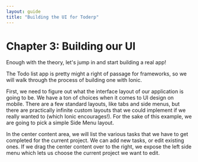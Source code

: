 ```yaml
---
layout: guide
title: "Building the UI for Toderp"
---
```


# Chapter 3: Building our UI

Enough with the theory, let's jump in and start building a real app!

The Todo list app is pretty might a right of passage for frameworks, so we will walk through the process of building one with Ionic.

First, we need to figure out what the interface layout of our application is going to be. We have a ton of choices when it comes to UI design on mobile. There are a few standard layouts, like tabs and side menus, but there are practically infinite custom layouts that we could implement if we really wanted to (which Ionic encourages!). For the sake of this example, we are going to pick a simple Side Menu layout.

In the center content area, we will list the various tasks that we have to get completed for the current project. We can add new tasks, or edit existing ones. If we drag the center content over to the right, we expose the left side menu which lets us choose the current project we want to edit.
